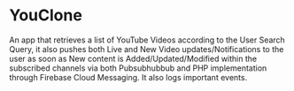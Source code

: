 # YouClone

An app that retrieves a list of YouTube Videos according to the User Search Query, it also pushes both Live and New Video updates/Notifications to the user as soon as New content is Added/Updated/Modified within the subscribed channels via both
Pubsubhubbub and PHP implementation through Firebase Cloud Messaging. It also logs important events.
